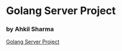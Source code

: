 # Golang Server Project

### by Ahkil Sharma

[Golang Server Project](https://www.youtube.com/watch?v=ASBUp7stqjo)
